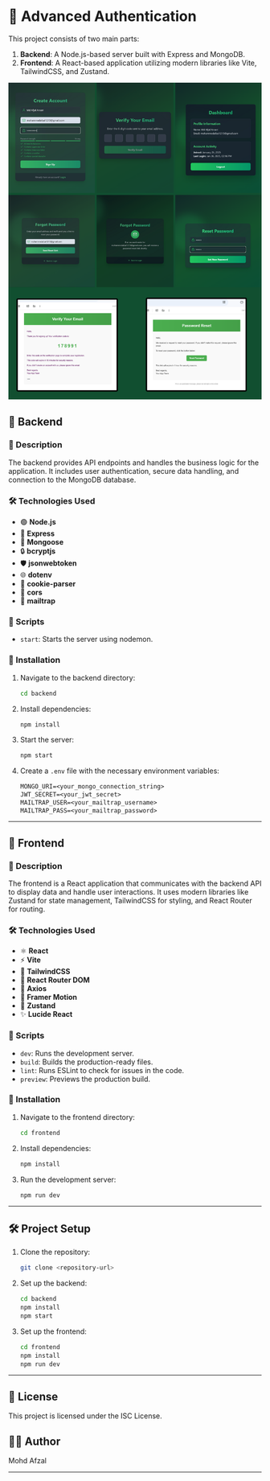 # 🚀 Advanced Authentication

This project consists of two main parts:
1. **Backend**: A Node.js-based server built with Express and MongoDB.
2. **Frontend**: A React-based application utilizing modern libraries like Vite, TailwindCSS, and Zustand.

![🌟 Preview](./frontend/src/Readme.png)

## 🔧 Backend

### 📄 Description
The backend provides API endpoints and handles the business logic for the application. It includes user authentication, secure data handling, and connection to the MongoDB database.

### 🛠️ Technologies Used
- 🟢 **Node.js**
- 🚀 **Express**
- 🍃 **Mongoose**
- 🔒 **bcryptjs**
- 🛡️ **jsonwebtoken**
- 🌐 **dotenv**
- 🍪 **cookie-parser**
- 🔗 **cors**
- 📧 **mailtrap**

### 📜 Scripts
- `start`: Starts the server using nodemon.

### 📝 Installation
1. Navigate to the backend directory:
   ```bash
   cd backend
   ```
2. Install dependencies:
   ```bash
   npm install
   ```
3. Start the server:
   ```bash
   npm start
   ```
4. Create a `.env` file with the necessary environment variables:
   ```plaintext
   MONGO_URI=<your_mongo_connection_string>
   JWT_SECRET=<your_jwt_secret>
   MAILTRAP_USER=<your_mailtrap_username>
   MAILTRAP_PASS=<your_mailtrap_password>
   ```

---

## 🎨 Frontend

### 📄 Description
The frontend is a React application that communicates with the backend API to display data and handle user interactions. It uses modern libraries like Zustand for state management, TailwindCSS for styling, and React Router for routing.

### 🛠️ Technologies Used
- ⚛️ **React**
- ⚡ **Vite**
- 🎨 **TailwindCSS**
- 🧭 **React Router DOM**
- 📡 **Axios**
- 🎥 **Framer Motion**
- 🐻 **Zustand**
- ✨ **Lucide React**

### 📜 Scripts
- `dev`: Runs the development server.
- `build`: Builds the production-ready files.
- `lint`: Runs ESLint to check for issues in the code.
- `preview`: Previews the production build.

### 📝 Installation
1. Navigate to the frontend directory:
   ```bash
   cd frontend
   ```
2. Install dependencies:
   ```bash
   npm install
   ```
3. Run the development server:
   ```bash
   npm run dev
   ```

---

## 🛠️ Project Setup

1. Clone the repository:
   ```bash
   git clone <repository-url>
   ```
2. Set up the backend:
   ```bash
   cd backend
   npm install
   npm start
   ```
3. Set up the frontend:
   ```bash
   cd frontend
   npm install
   npm run dev
   ```

---

## 📜 License
This project is licensed under the ISC License.

## 👨‍💻 Author
Mohd Afzal

---


